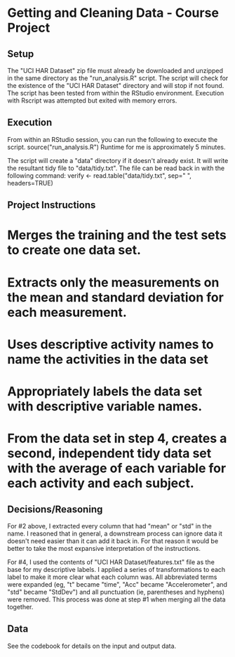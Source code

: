 Getting and Cleaning Data - Course Project
====

Setup
----
The "UCI HAR Dataset" zip file must already be downloaded and unzipped in the same directory as the "run_analysis.R" script.
The script will check for the existence of the "UCI HAR Dataset" directory and will stop if not found.
The script has been tested from within the RStudio environment. Execution with Rscript was attempted but exited with memory errors.

Execution
----
From within an RStudio session, you can run the following to execute the script.
	source("run_analysis.R")
Runtime for me is approximately 5 minutes.

The script will create a "data" directory if it doesn't already exist.
It will write the resultant tidy file to "data/tidy.txt".
The file can be read back in with the following command:
	verify <- read.table("data/tidy.txt", sep=" ", headers=TRUE)

Project Instructions
----
# Merges the training and the test sets to create one data set.
# Extracts only the measurements on the mean and standard deviation for each measurement. 
# Uses descriptive activity names to name the activities in the data set
# Appropriately labels the data set with descriptive variable names. 
# From the data set in step 4, creates a second, independent tidy data set with the average of each variable for each activity and each subject.

Decisions/Reasoning
----
For #2 above, I extracted every column that had "mean" or "std" in the name.
I reasoned that in general, a downstream process can ignore data it doesn't need easier than it can add it back in.
For that reason it would be better to take the most expansive interpretation of the instructions.

For #4, I used the contents of "UCI HAR Dataset/features.txt" file as the base for my descriptive labels.
I applied a series of transformations to each label to make it more clear what each column was.
All abbreviated terms were expanded (eg, "t" became "time", "Acc" became "Accelerometer", and "std" became "StdDev") and
all punctuation (ie, parentheses and hyphens) were removed.
This process was done at step #1 when merging all the data together.

Data
----
See the codebook for details on the input and output data.

